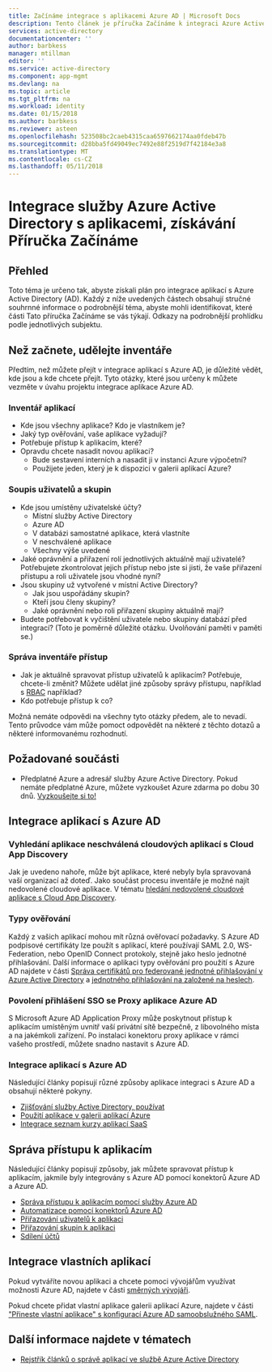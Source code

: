 ```yaml
---
title: Začínáme integrace s aplikacemi Azure AD | Microsoft Docs
description: Tento článek je příručka Začínáme k integraci Azure Active Directory (AD) s místními aplikacemi a cloudových aplikací.
services: active-directory
documentationcenter: ''
author: barbkess
manager: mtillman
editor: ''
ms.service: active-directory
ms.component: app-mgmt
ms.devlang: na
ms.topic: article
ms.tgt_pltfrm: na
ms.workload: identity
ms.date: 01/15/2018
ms.author: barbkess
ms.reviewer: asteen
ms.openlocfilehash: 523508bc2caeb4315caa6597662174aa0fdeb47b
ms.sourcegitcommit: d28bba5fd49049ec7492e88f2519d7f42184e3a8
ms.translationtype: MT
ms.contentlocale: cs-CZ
ms.lasthandoff: 05/11/2018
---
```

# <a name="integrating-azure-active-directory-with-applications-getting-started-guide"></a>Integrace služby Azure Active Directory s aplikacemi, získávání Příručka Začínáme
## <a name="overview"></a>Přehled
Toto téma je určeno tak, abyste získali plán pro integrace aplikací s Azure Active Directory (AD). Každý z níže uvedených částech obsahují stručné souhrnné informace o podrobnější téma, abyste mohli identifikovat, které části Tato příručka Začínáme se vás týkají.  Odkazy na podrobnější prohlídku podle jednotlivých subjektu.

## <a name="before-you-begin-take-inventory"></a>Než začnete, udělejte inventáře
Předtím, než můžete přejít v integrace aplikací s Azure AD, je důležité vědět, kde jsou a kde chcete přejít.  Tyto otázky, které jsou určeny k můžete vezměte v úvahu projektu integrace aplikace Azure AD.

### <a name="application-inventory"></a>Inventář aplikací
* Kde jsou všechny aplikace? Kdo je vlastníkem je?
* Jaký typ ověřování, vaše aplikace vyžadují?
* Potřebuje přístup k aplikacím, které?
* Opravdu chcete nasadit novou aplikaci?
  * Bude sestavení interních a nasadit ji v instanci Azure výpočetní?
  * Použijete jeden, který je k dispozici v galerii aplikací Azure?

### <a name="user-and-group-inventory"></a>Soupis uživatelů a skupin
* Kde jsou umístěny uživatelské účty?
  * Místní služby Active Directory
  * Azure AD
  * V databázi samostatné aplikace, která vlastníte
  * V neschválené aplikace
  * Všechny výše uvedené
* Jaké oprávnění a přiřazení rolí jednotlivých aktuálně mají uživatelé? Potřebujete zkontrolovat jejich přístup nebo jste si jisti, že vaše přiřazení přístupu a roli uživatele jsou vhodné nyní?
* Jsou skupiny už vytvořené v místní Active Directory?
  * Jak jsou uspořádány skupin?
  * Kteří jsou členy skupiny?
  * Jaké oprávnění nebo roli přiřazení skupiny aktuálně mají?
* Budete potřebovat k vyčištění uživatele nebo skupiny databází před integrací?  (Toto je poměrně důležité otázku. Uvolňování paměti v paměti se.)

### <a name="access-management-inventory"></a>Správa inventáře přístup
* Jak je aktuálně spravovat přístup uživatelů k aplikacím? Potřebuje, chcete-li změnit?  Můžete udělat jiné způsoby správy přístupu, například s [RBAC](../../role-based-access-control/role-assignments-portal.md) například?
* Kdo potřebuje přístup k co?

Možná nemáte odpovědi na všechny tyto otázky předem, ale to nevadí.  Tento průvodce vám může pomoct odpovědět na některé z těchto dotazů a některé informovanému rozhodnutí.

## <a name="prerequisites"></a>Požadované součásti
* Předplatné Azure a adresář služby Azure Active Directory.  Pokud nemáte předplatné Azure, můžete vyzkoušet Azure zdarma po dobu 30 dnů. [Vyzkoušejte si to!](https://azure.microsoft.com/trial/get-started-active-directory/)

## <a name="application-integration-with-azure-ad"></a>Integrace aplikací s Azure AD
### <a name="finding-unsanctioned-cloud-applications-with-cloud-app-discovery"></a>Vyhledání aplikace neschválená cloudových aplikací s Cloud App Discovery
Jak je uvedeno nahoře, může být aplikace, které nebyly byla spravovaná vaší organizací až doteď.  Jako součást procesu inventáře je možné najít nedovolené cloudové aplikace. V tématu [hledání nedovolené cloudové aplikace s Cloud App Discovery](cloud-app-discovery.md).

### <a name="authentication-types"></a>Typy ověřování
Každý z vašich aplikací mohou mít různá ověřovací požadavky. S Azure AD podpisové certifikáty lze použít s aplikací, které používají SAML 2.0, WS-Federation, nebo OpenID Connect protokoly, stejně jako heslo jednotné přihlašování. Další informace o aplikaci typy ověřování pro použití s Azure AD najdete v části [Správa certifikátů pro federované jednotné přihlašování v Azure Active Directory](../active-directory-sso-certs.md) a [jednotného přihlašování na založené na heslech](../active-directory-appssoaccess-whatis.md).

### <a name="enabling-sso-with-azure-ad-app-proxy"></a>Povolení přihlášení SSO se Proxy aplikace Azure AD
S Microsoft Azure AD Application Proxy může poskytnout přístup k aplikacím umístěným uvnitř vaší privátní sítě bezpečně, z libovolného místa a na jakémkoli zařízení. Po instalaci konektoru proxy aplikace v rámci vašeho prostředí, můžete snadno nastavit s Azure AD.

### <a name="integrating-applications-with-azure-ad"></a>Integrace aplikací s Azure AD
Následující články popisují různé způsoby aplikace integraci s Azure AD a obsahují některé pokyny.

* [Zjišťování služby Active Directory, používat](../active-directory-administer.md)
* [Použití aplikace v galerii aplikací Azure](../active-directory-appssoaccess-whatis.md)
* [Integrace seznam kurzy aplikací SaaS](../active-directory-saas-tutorial-list.md)

## <a name="managing-access-to-applications"></a>Správa přístupu k aplikacím
Následující články popisují způsoby, jak můžete spravovat přístup k aplikacím, jakmile byly integrovány s Azure AD pomocí konektorů Azure AD a Azure AD.

* [Správa přístupu k aplikacím pomocí služby Azure AD](../active-directory-managing-access-to-apps.md)
* [Automatizace pomocí konektorů Azure AD](../active-directory-saas-app-provisioning.md)
* [Přiřazování uživatelů k aplikaci](../active-directory-applications-guiding-developers-assigning-users.md)
* [Přiřazování skupin k aplikaci](../active-directory-applications-guiding-developers-assigning-groups.md)
* [Sdílení účtů](../active-directory-sharing-accounts.md)

## <a name="integrating-custom-applications"></a>Integrace vlastních aplikací
Pokud vytváříte novou aplikaci a chcete pomoci vývojářům využívat možnosti Azure AD, najdete v části [směrných vývojáři](../active-directory-applications-guiding-developers-for-lob-applications.md).

Pokud chcete přidat vlastní aplikace galerii aplikací Azure, najdete v části ["Přineste vlastní aplikace" s konfigurací Azure AD samoobslužného SAML](https://cloudblogs.microsoft.com/enterprisemobility/2015/06/17/bring-your-own-app-with-azure-ad-self-service-saml-configuration-now-in-preview/).

## <a name="see-also"></a>Další informace najdete v tématech
* [Rejstřík článků o správě aplikací ve službě Azure Active Directory](../active-directory-apps-index.md)

